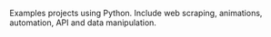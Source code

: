 Examples projects using Python. Include web scraping, animations, automation, API and data manipulation.
